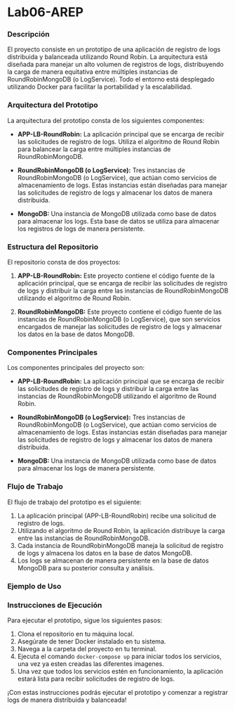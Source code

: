 # Lab06-AREP

### Descripción

El proyecto consiste en un prototipo de una aplicación de registro de logs distribuida y balanceada utilizando Round Robin. La arquitectura está diseñada para manejar un alto volumen de registros de logs, distribuyendo la carga de manera equitativa entre múltiples instancias de RoundRobinMongoDB (o LogService). Todo el entorno está desplegado utilizando Docker para facilitar la portabilidad y la escalabilidad.

### Arquitectura del Prototipo

La arquitectura del prototipo consta de los siguientes componentes:

- **APP-LB-RoundRobin:** La aplicación principal que se encarga de recibir las solicitudes de registro de logs. Utiliza el algoritmo de Round Robin para balancear la carga entre múltiples instancias de RoundRobinMongoDB.
  
- **RoundRobinMongoDB (o LogService):** Tres instancias de RoundRobinMongoDB (o LogService), que actúan como servicios de almacenamiento de logs. Estas instancias están diseñadas para manejar las solicitudes de registro de logs y almacenar los datos de manera distribuida.

- **MongoDB:** Una instancia de MongoDB utilizada como base de datos para almacenar los logs. Esta base de datos se utiliza para almacenar los registros de logs de manera persistente.

### Estructura del Repositorio

El repositorio consta de dos proyectos:

1. **APP-LB-RoundRobin:** Este proyecto contiene el código fuente de la aplicación principal, que se encarga de recibir las solicitudes de registro de logs y distribuir la carga entre las instancias de RoundRobinMongoDB utilizando el algoritmo de Round Robin.

2. **RoundRobinMongoDB:** Este proyecto contiene el código fuente de las instancias de RoundRobinMongoDB (o LogService), que son servicios encargados de manejar las solicitudes de registro de logs y almacenar los datos en la base de datos MongoDB.

### Componentes Principales

Los componentes principales del proyecto son:

- **APP-LB-RoundRobin:** La aplicación principal que se encarga de recibir las solicitudes de registro de logs y distribuir la carga entre las instancias de RoundRobinMongoDB utilizando el algoritmo de Round Robin.

- **RoundRobinMongoDB (o LogService):** Tres instancias de RoundRobinMongoDB (o LogService), que actúan como servicios de almacenamiento de logs. Estas instancias están diseñadas para manejar las solicitudes de registro de logs y almacenar los datos de manera distribuida.

- **MongoDB:** Una instancia de MongoDB utilizada como base de datos para almacenar los logs de manera persistente.

### Flujo de Trabajo

El flujo de trabajo del prototipo es el siguiente:

1. La aplicación principal (APP-LB-RoundRobin) recibe una solicitud de registro de logs.
2. Utilizando el algoritmo de Round Robin, la aplicación distribuye la carga entre las instancias de RoundRobinMongoDB.
3. Cada instancia de RoundRobinMongoDB maneja la solicitud de registro de logs y almacena los datos en la base de datos MongoDB.
4. Los logs se almacenan de manera persistente en la base de datos MongoDB para su posterior consulta y análisis.

### Ejemplo de Uso



### Instrucciones de Ejecución

Para ejecutar el prototipo, sigue los siguientes pasos:

1. Clona el repositorio en tu máquina local.
2. Asegúrate de tener Docker instalado en tu sistema.
3. Navega a la carpeta del proyecto en tu terminal.
4. Ejecuta el comando `docker-compose up` para iniciar todos los servicios, una vez ya esten creadas las diferentes imagenes.
5. Una vez que todos los servicios estén en funcionamiento, la aplicación estará lista para recibir solicitudes de registro de logs.

¡Con estas instrucciones podrás ejecutar el prototipo y comenzar a registrar logs de manera distribuida y balanceada!
